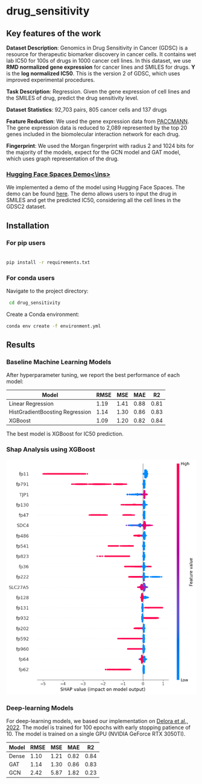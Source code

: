 # drug_sensitivity

## Key features of the work

**Dataset Description**: Genomics in Drug Sensitivity in Cancer (GDSC) is a resource for therapeutic biomarker discovery in cancer cells. It contains wet lab IC50 for 100s of drugs in 1000 cancer cell lines. In this dataset, we use **RMD normalized gene expression** for cancer lines and SMILES for drugs. **Y** is the **log normalized IC50**. This is the version 2 of GDSC, which uses improved experimental procedures.

**Task Description**: Regression. Given the gene expression of cell lines and the SMILES of drug, predict the drug sensitivity level.

**Dataset Statistics**: 92,703 pairs, 805 cancer cells and 137 drugs

**Feature Reduction**: We used the gene expression data from [PACCMANN](https://academic.oup.com/nar/article/48/W1/W502/5836770). The gene expression data is reduced to 2,089 represented by the top 20 genes included in the biomolecular interaction network for each drug.

**Fingerprint**: We used the Morgan fingerprint with radius 2 and 1024 bits for the majority of the models, expect for the GCN model and GAT model, which uses graph representation of the drug.

### <ins>Hugging Face Spaces Demo<\ins> 
We implemented a demo of the model using Hugging Face Spaces. The demo can be found [here](https://huggingface.co/spaces/paulo-seixal/drug_sensitivity). The demo allows users to input the drug in SMILES and get the predicted IC50, considering all the cell lines in the GDSC2 dataset.

## Installation

### For pip users

```bash

pip install -r requirements.txt

```

### For conda users


 Navigate to the project directory:

   ```bash
    cd drug_sensitivity
   ```


Create a Conda environment:

```bash
conda env create -f environment.yml
```


## Results

### Baseline Machine Learning Models
After hyperparameter tuning, we report the best performance of each model:

| Model | RMSE | MSE | MAE | R2 |
| --- | --- | --- | --- | --- |
| Linear Regression | 1.19 | 1.41 | 0.88 | 0.81 |
| HistGradientBoosting Regression | 1.14 | 1.30 | 0.86 | 0.83 |
| XGBoost | 1.09 | 1.20 | 0.82 | 0.84 |

The best model is XGBoost for IC50 prediction.

### Shap Analysis using XGBoost

![shap](data/Shap_analysis.png)

### Deep-learning Models

For deep-learning models, we based our implementation on [Delora et al., 2022](https://github.com/BioSystemsUM/drug_response_pipeline). The model is trained for 100 epochs with early stopping patience of 10. The model is trained on a single GPU (NVIDIA GeForce RTX 3050TI).

| Model | RMSE | MSE | MAE | R2 |
| --- | --- | --- | --- | --- |
| Dense | 1.10 | 1.21 | 0.82 | 0.84 |
| GAT | 1.14 | 1.30 | 0.86 | 0.83 |
| GCN | 2.42 | 5.87 | 1.82 | 0.23 |

